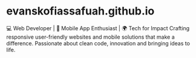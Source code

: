 # evanskofiassafuah.github.io
💻 Web Developer | 📱 Mobile App Enthusiast | 🌍 Tech for Impact 
Crafting responsive user-friendly websites and mobile solutions that make a difference.
Passionate about clean code, innovation and bringing ideas to life.
